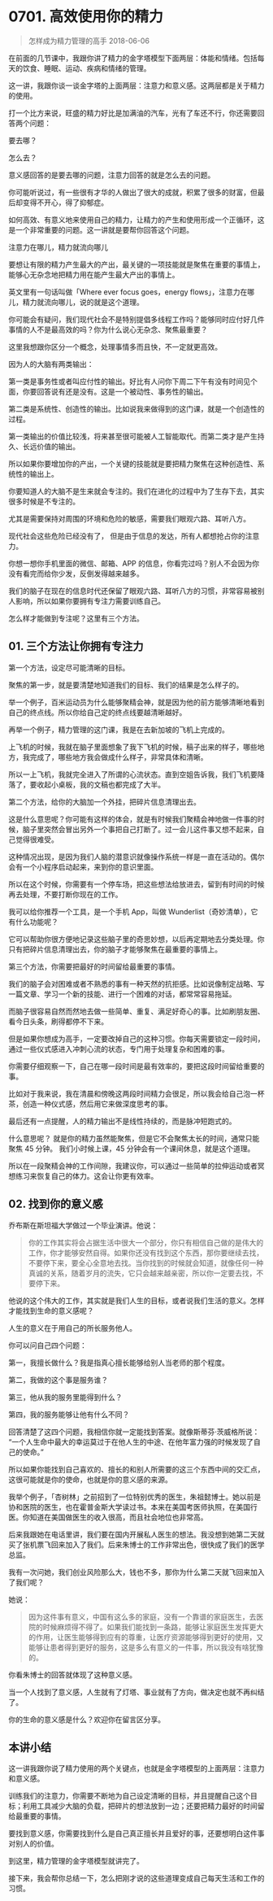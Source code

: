 # 0701. 高效使用你的精力
> 怎样成为精力管理的高手
2018-06-06

在前面的几节课中，我跟你讲了精力的金字塔模型下面两层：体能和情绪。包括每天的饮食、睡眠、运动、疾病和情绪的管理。

这一讲，我跟你谈一谈金字塔的上面两层：注意力和意义感。这两层都是关于精力的使用。

打一个比方来说，旺盛的精力好比是加满油的汽车，光有了车还不行，你还需要回答两个问题：

要去哪？

怎么去？

意义感回答的是要去哪的问题，注意力回答的就是怎么去的问题。

你可能听说过，有一些很有才华的人做出了很大的成就，积累了很多的财富，但最后却变得不开心，得了抑郁症。

如何高效、有意义地来使用自己的精力，让精力的产生和使用形成一个正循环，这是一个非常重要的问题。这一讲就是要帮你回答这个问题。

注意力在哪儿，精力就流向哪儿

要想让有限的精力产生最大的产出，最关键的一项技能就是聚焦在重要的事情上，能够心无杂念地把精力用在能产生最大产出的事情上。

英文里有一句话叫做「Where ever focus goes，energy flows」，注意力在哪儿，精力就流向哪儿，说的就是这个道理。

你可能会有疑问，我们现代社会不是特别提倡多线程工作吗？能够同时应付好几件事情的人不是最高效的吗？你为什么说心无杂念、聚焦最重要？

这里我想跟你区分一个概念，处理事情多而且快，不一定就更高效。

因为人的大脑有两类输出：

第一类是事务性或者叫应付性的输出。好比有人问你下周二下午有没有时间见个面，你要回答说有还是没有。这是一个被动性、事务性的输出。

第二类是系统性、创造性的输出。比如说我来做得到的这门课，就是一个创造性的过程。

第一类输出的价值比较浅，将来甚至很可能被人工智能取代。而第二类才是产生持久、长远价值的输出。

所以如果你要增加你的产出，一个关键的技能就是要把精力聚焦在这种创造性、系统性的输出上。

你要知道人的大脑不是生来就会专注的。我们在进化的过程中为了生存下去，其实很多时候是不专注的。

尤其是需要保持对周围的环境和危险的敏感，需要我们眼观六路、耳听八方。

现代社会这些危险已经没有了， 但是由于信息的发达，所有人都想抢占你的注意力。

你想一想你手机里面的微信、邮箱、APP 的信息，你看完过吗？别人不会因为你没有看完而给你少发，反倒发得越来越多。

我们的脑子在现在的信息时代还保留了眼观六路、耳听八方的习惯，非常容易被别人影响，所以如果你要拥有专注力需要训练自己。

怎么样才能做到专注呢？这里有三个方法。

## 01. 三个方法让你拥有专注力

第一个方法，设定尽可能清晰的目标。

聚焦的第一步，就是要清楚地知道我们的目标、我们的结果是怎么样子的。

举一个例子，百米运动员为什么能够聚精会神，就是因为他的前方能够清晰地看到自己的终点线。所以你给自己定的终点线要越清晰越好。

再举一个例子，精力管理的这门课，我是在去新加坡的飞机上完成的。

上飞机的时候，我就在脑子里面想象了我下飞机的时候，稿子出来的样子，哪些地方，我完成了，哪些地方我会做成什么样子，非常具体和清晰。

所以一上飞机，我就完全进入了所谓的心流状态。直到空姐告诉我，我们飞机要降落了，要收起小桌板，我的文稿也都完成了大半。

第二个方法，给你的大脑加一个外挂，把碎片信息清理出去。

这是什么意思呢？你可能有这样的体会，就是有时候我们聚精会神地做一件事的时候，脑子里突然会冒出另外一个事把自己打断了。过一会儿这件事又想不起来，自己觉得很难受。

这种情况出现，是因为我们人脑的潜意识就像操作系统一样是一直在活动的。偶尔会有一个小程序启动起来，来到你的意识里面。

所以在这个时候，你需要有一个停车场，把这些想法给放进去，留到有时间的时候再去处理，不要打断你现在的工作。

我可以给你推荐一个工具，是一个手机 App，叫做 Wunderlist（奇妙清单），它有什么功能呢？

它可以帮助你很方便地记录这些脑子里的奇思妙想，以后再定期地去分类处理。你只有把碎片信息清理出去，你的脑子才能够聚焦在最重要的事情上。

第三个方法，你需要把最好的时间留给最重要的事情。

我们的脑子会对困难或者不熟悉的事有一种天然的抗拒感。比如说像制定战略、写一篇文章、学习一个新的技能、进行一个困难的对话，都常常容易拖延。

而脑子很容易自然而然地去做一些简单、重复、满足好奇心的事。比如刷朋友圈、看今日头条，刷得都停不下来。

但是如果你想成为高手，一定要改掉自己的这种习惯。你每天需要锁定一段时间，通过一些仪式感进入冲刺心流的状态，专门用于处理复杂和困难的事。

你需要仔细观察一下，自己在哪一段时间是最有效率的，要把这段时间留给重要的事。

比如对于我来说，我在清晨和傍晚这两段时间精力会很足，所以我会给自己泡一杯茶，创造一种仪式感，然后用它来做深度思考的事。

最后还有一点提醒，人的精力输出不是线性持续的，而是脉冲短跑式的。 

什么意思呢？ 就是你的精力虽然能聚焦，但是它不会聚焦太长的时间，通常只能聚焦 45 分钟。 我们小时候上课，45 分钟会有一个课间休息，就是这个道理。

所以在一段聚精会神的工作间隙，我建议你，可以通过一些简单的拉伸运动或者冥想练习来恢复自己的体力。这会让你更有效率。

## 02. 找到你的意义感

乔布斯在斯坦福大学做过一个毕业演讲。他说：

> 你的工作其实将会占据生活中很大一个部分，你只有相信自己做的是伟大的工作，你才能够安然自得。如果你还没有找到这个东西，那你要继续去找，不要停下来，要全心全意地去找。当你找到的时候就会知道，就像任何一种真诚的关系，随着岁月的流失，它只会越来越亲密，所以你一定要去找，不要停下来。

他说的这个伟大的工作，其实就是我们人生的目标，或者说我们生活的意义。怎样才能找到生命的意义感呢？

人生的意义在于用自己的所长服务他人。

你可以问自己四个问题：

第一，我擅长做什么？我是指真心擅长能够给别人当老师的那个程度。

第二，我做的这个事是服务谁？

第三，他从我的服务里能得到什么？

第四，我的服务能够让他有什么不同？

回答清楚了这四个问题，我相信你就一定能找到答案。就像斯蒂芬·茨威格所说： “一个人生命中最大的幸运莫过于在他人生的中途、在他年富力强的时候发现了自己的使命。”

所以如果你能找到自己喜欢的、擅长的和别人所需要的这三个东西中间的交汇点，这很可能就是你的使命，也就是你的意义感的来源。

我举个例子，「杏树林」之前招到了一位特别优秀的医生，朱祖懿博士。她以前是协和医院的医生，也在霍普金斯大学读过书。本来在美国考医师执照，在美国行医。你知道在美国做医生的收入很高，而且社会地位也非常高。

后来我跟她在电话里讲，我们要在国内开展私人医生的想法。我没想到她第二天就买了张机票飞回来加入了我们。后来朱博士的工作非常出色，很快成了我们的医学总监。

我有一次问她，我们创业风险那么大，钱也不多，那你为什么第二天就飞回来加入了我们呢？

她说：

> 因为这件事有意义，中国有这么多的家庭，没有一个靠谱的家庭医生，去医院的时候麻烦得不得了。如果我们能找到一条路，能够让家庭医生发挥更大的作用，让医生能够得到应有的尊重，让医疗资源能够得到更好的使用，又能够让患者得到更好的服务，这是多么有意义的一件事，所以我没有啥犹豫的。

你看朱博士的回答就体现了这种意义感。

当一个人找到了意义感，人生就有了灯塔、事业就有了方向，做决定也就不再纠结了。

你的生命的意义感是什么？欢迎你在留言区分享。

## 本讲小结

这一讲我跟你说了精力使用的两个关键点，也就是金字塔模型的上面两层：注意力和意义感。

训练我们的注意力，你需要不断地为自己设定清晰的目标，并且提醒自己这个目标；利用工具减少大脑的负载，把碎片的想法放到一边；还要把精力最好的时间留给最重要的事情。

要找到意义感，你需要找到什么是自己真正擅长并且爱好的事，还要想明白这件事对别人的价值。

到这里，精力管理的金字塔模型就讲完了。

接下来，我会帮你总结一下，怎么把刚才说的这些道理变成自己每天生活和工作的习惯。

